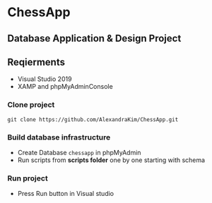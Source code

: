 # ChessApp 

## Database Application & Design Project  

## Reqierments  
* Visual Studio 2019 
* XAMP and phpMyAdminConsole

### Clone project
``` 
git clone https://github.com/AlexandraKim/ChessApp.git 
```
### Build database infrastructure
* Create Database ```chessapp``` in phpMyAdmin 
* Run scripts from **scripts folder** one by one starting with schema

### Run project 
* Press Run button in Visual studio
